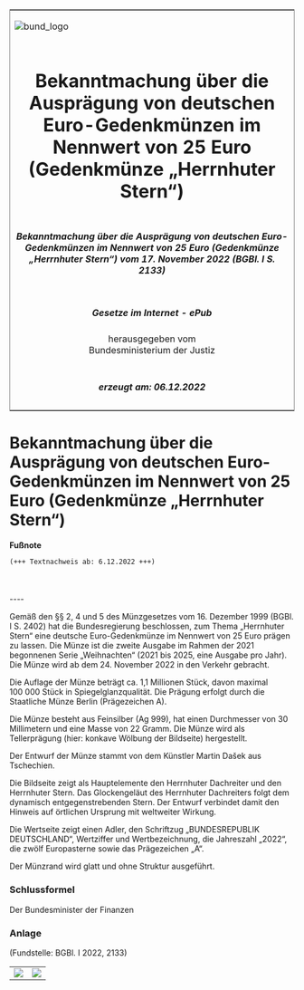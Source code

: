 <span id="DECKBLATT.html"></span>

<table border="0" frame="border" width="100%">

<tr valign="top">

<td align="left">

![bund\_logo](BfJ_2021_Web_de_de.gif)

</td>

<td align="right">

 

</td>

</tr>

<tr align="center" valign="middle">

<td colspan="2">

# Bekanntmachung über die Ausprägung von deutschen Euro-Gedenkmünzen im Nennwert von 25 Euro (Gedenkmünze „Herrnhuter Stern“)

</td>

</tr>

<tr align="center" valign="middle">

<td colspan="2">

##### Bekanntmachung über die Ausprägung von deutschen Euro-Gedenkmünzen im Nennwert von 25 Euro (Gedenkmünze „Herrnhuter Stern“) vom 17. November 2022 (BGBl. I S. 2133)

</td>

</tr>

<tr align="center" valign="middle">

<td colspan="2">

  
  

##### Gesetze im Internet - ePub  
  
herausgegeben vom  
Bundesministerium der Justiz

</td>

</tr>

<tr align="center" valign="bottom">

<td colspan="2">

  
  

##### erzeugt am: 06.12.2022

</td>

</tr>

</table>

<span id="BJNR213300022.html"></span>

# Bekanntmachung über die Ausprägung von deutschen Euro-Gedenkmünzen im Nennwert von 25 Euro (Gedenkmünze „Herrnhuter Stern“)

<div>

  
**Fußnote**

<div class="jnhtml">

<div>

<div class="jurAbsatz">

  

``` 
(+++ Textnachweis ab: 6.12.2022 +++)

 
```

</div>

</div>

</div>

</div>

<span id="BJNR213300022BJNE000100000.html"></span>

###   
\----

<div>

<div class="jnhtml">

<div>

<div class="jurAbsatz">

Gemäß den §§ 2, 4 und 5 des Münzgesetzes vom 16. Dezember 1999 (BGBl. I
S. 2402) hat die Bundesregierung beschlossen, zum Thema „Herrnhuter
Stern“ eine deutsche Euro-Gedenkmünze im Nennwert von 25 Euro prägen zu
lassen. Die Münze ist die zweite Ausgabe im Rahmen der 2021 begonnenen
Serie „Weihnachten“ (2021 bis 2025, eine Ausgabe pro Jahr). Die Münze
wird ab dem 24. November 2022 in den Verkehr gebracht.

</div>

<div class="jurAbsatz">

Die Auflage der Münze beträgt ca. 1,1 Millionen Stück, davon maximal
100 000 Stück in Spiegelglanzqualität. Die Prägung erfolgt durch die
Staatliche Münze Berlin (Prägezeichen A).

</div>

<div class="jurAbsatz">

Die Münze besteht aus Feinsilber (Ag 999), hat einen Durchmesser von 30
Millimetern und eine Masse von 22 Gramm. Die Münze wird als
Tellerprägung (hier: konkave Wölbung der Bildseite) hergestellt.

</div>

<div class="jurAbsatz">

Der Entwurf der Münze stammt von dem Künstler Martin Dašek aus
Tschechien.

</div>

<div class="jurAbsatz">

Die Bildseite zeigt als Hauptelemente den Herrnhuter Dachreiter und den
Herrnhuter Stern. Das Glockengeläut des Herrnhuter Dachreiters folgt dem
dynamisch entgegenstrebenden Stern. Der Entwurf verbindet damit den
Hinweis auf örtlichen Ursprung mit weltweiter Wirkung.

</div>

<div class="jurAbsatz">

Die Wertseite zeigt einen Adler, den Schriftzug „BUNDESREPUBLIK
DEUTSCHLAND“, Wertziffer und Wertbezeichnung, die Jahreszahl „2022“, die
zwölf Europasterne sowie das Prägezeichen „A“.

</div>

<div class="jurAbsatz">

Der Münzrand wird glatt und ohne Struktur ausgeführt.

</div>

</div>

</div>

</div>

<span id="BJNR213300022BJNE000200000.html"></span>

### Schlussformel  

<div>

<div class="jnhtml">

<div>

<div class="jurAbsatz">

<span class="SP">Der Bundesminister der Finanzen</span>

</div>

</div>

</div>

</div>

<span id="BJNR213300022BJNE000300000.html"></span>

### Anlage  

<div>

<div class="jnhtml">

<div>

<div class="jurAbsatz">

<div class="kommentar_Fundstelle">

(Fundstelle: BGBl. I 2022, 2133)

</div>

</div>

|                                   |                                   |
| :-------------------------------: | :-------------------------------: |
| ![](bgbl1_2022_j2133-1_0010.jpeg) | ![](bgbl1_2022_j2133-1_0020.jpeg) |

</div>

</div>

</div>
